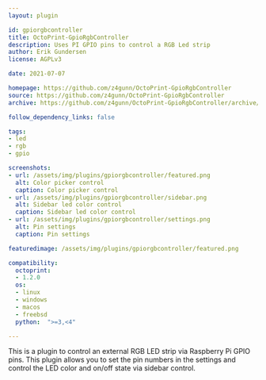 ```yaml
---
layout: plugin

id: gpiorgbcontroller
title: OctoPrint-GpioRgbController
description: Uses PI GPIO pins to control a RGB Led strip
author: Erik Gundersen
license: AGPLv3

date: 2021-07-07

homepage: https://github.com/z4gunn/OctoPrint-GpioRgbController
source: https://github.com/z4gunn/OctoPrint-GpioRgbController
archive: https://github.com/z4gunn/OctoPrint-GpioRgbController/archive/master.zip

follow_dependency_links: false

tags:
- led
- rgb
- gpio

screenshots:
- url: /assets/img/plugins/gpiorgbcontroller/featured.png
  alt: Color picker control
  caption: Color picker control
- url: /assets/img/plugins/gpiorgbcontroller/sidebar.png
  alt: Sidebar led color control
  caption: Sidebar led color control
- url: /assets/img/plugins/gpiorgbcontroller/settings.png
  alt: Pin settings
  caption: Pin settings

featuredimage: /assets/img/plugins/gpiorgbcontroller/featured.png

compatibility:
  octoprint:
  - 1.2.0
  os:
  - linux
  - windows
  - macos
  - freebsd
  python:  ">=3,<4"

---
```


This is a plugin to control an external RGB LED strip via Raspberry Pi GPIO pins.  This plugin allows you to set the pin numbers in the settings and control the LED color and on/off state via sidebar control.
